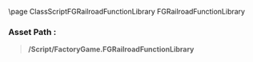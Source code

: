 \page ClassScriptFGRailroadFunctionLibrary FGRailroadFunctionLibrary
### Asset Path :
<b><blockquote>/Script/FactoryGame.FGRailroadFunctionLibrary</blockquote></b>
